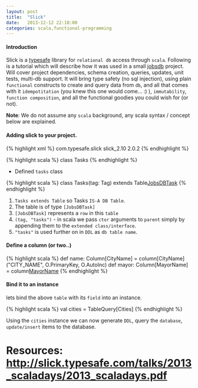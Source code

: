 ```yaml
---
layout: post
title:  "Slick"
date:   2013-12-12 22:18:00
categories: scala,functional-programming
---
```

#### Introduction

Slick is a [typesafe](https://typesafe.com/) library for `relational db` access through `scala`.  Following is a tutorial which will describe how it was used in a small [jobsdb](http://tlvsvn1:18080/svn/predictive_targeting/pt-jobsdb/trunk/) project.  Will cover project dependencies, schema creation, queries, updates, unit tests, multi-db support. It will bring type safety (no sql injection), using plain `functional` constructs to create and query data from `db`, and all that comes with it `idempotitation` (you knew this one would come... :) ), `immutability`, `function composition`, and all the functional goodies you could wish for (or not).

**Note**: We do not assume any `scala` background, any scala syntax / concept below are explained.

#### Adding slick to your project.

{% highlight xml %}
<dependency>
    <groupId>com.typesafe.slick</groupId>
    <artifactId>slick_2.10</artifactId>
    <version>2.0.2</version>
</dependency>
{% endhighlight %}

{% highlight scala %}
class Tasks
{% endhighlight %}

* Defined `tasks` class

{% highlight scala %}
class Tasks(tag: Tag) extends Table[JobsDBTask](tag, "tasks")
{% endhighlight %}

1. `Tasks extends Table` so Tasks `IS-A DB Table`.
1. The table is of type `[JobsDBTask]`
1. `[JobsDBTask]` represents a `row` in this `table`
1. `(tag, "tasks")` - in scala we pass `ctor` arguments to `parent` simply by appending them to the `extended class/interface`.
1. `"tasks"` is used further on in `DDL` as `db table name`.

#### Define a column (or two..)

{% highlight scala %}
def name: Column[CityName] = column[CityName]("CITY_NAME", O.PrimaryKey, O.AutoInc)
def mayor: Column[MayorName] = column[MayorName]("MAYOR_NAME")
{% endhighlight %}

#### Bind it to an instance

lets bind the above `table` with its `field` into an instance.

{% highlight scala %}
    val cities = TableQuery[Cities]
{% endhighlight %}

Using the `cities` instance we can now generate `DDL`, query the `database`, `update/insert` items to the database.

# Resources: http://slick.typesafe.com/talks/2013_scaladays/2013_scaladays.pdf